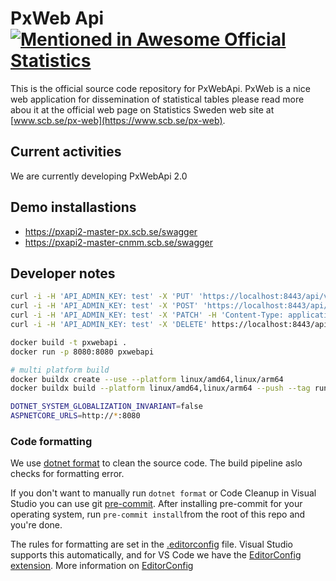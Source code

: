 # PxWeb Api[![Mentioned in Awesome Official Statistics ](https://awesome.re/mentioned-badge.svg)](http://www.awesomeofficialstatistics.org)

This is the official source code repository for PxWebApi. PxWeb is a nice web application for dissemination of statistical tables please read more abou it at the official web page on Statistics Sweden web site at [www.scb.se/px-web](https://www.scb.se/px-web).

## Current activities

We are currently developing PxWebApi 2.0

## Demo installastions

- https://pxapi2-master-px.scb.se/swagger
- https://pxapi2-master-cnmm.scb.se/swagger

## Developer notes

```sh
curl -i -H 'API_ADMIN_KEY: test' -X 'PUT' 'https://localhost:8443/api/v2/admin/database?langdependent=false&sortorder=matrix'
curl -i -H 'API_ADMIN_KEY: test' -X 'POST' 'https://localhost:8443/api/v2/admin/searchindex?pastHours=24'
curl -i -H 'API_ADMIN_KEY: test' -X 'PATCH' -H 'Content-Type: application/json' -d '["TAB001", "TAB004"]' https://localhost:8443/api/v2/admin/searchindex
curl -i -H 'API_ADMIN_KEY: test' -X 'DELETE' https://localhost:8443/api/v2/admin/cache
```

```sh
docker build -t pxwebapi .
docker run -p 8080:8080 pxwebapi

# multi platform build
docker buildx create --use --platform linux/amd64,linux/arm64
docker buildx build --platform linux/amd64,linux/arm64 --push --tag runejo/pxwebapi:2.0-beta .

```

```sh
DOTNET_SYSTEM_GLOBALIZATION_INVARIANT=false
ASPNETCORE_URLS=http://*:8080
```

### Code formatting

We use [dotnet format](https://github.com/dotnet/format) to clean the source code. The build pipeline aslo checks for formatting error.

If you don't want to manually run `dotnet format` or Code Cleanup in Visual Studio you can use git [pre-commit](https://pre-commit.com/). After installing pre-commit for your operating system, run `pre-commit install`from the root of this repo and you're done.

The rules for formatting are set in the [.editorconfig](.editorconfig) file. Visual Studio supports this automatically, and for VS Code we have the [EditorConfig extension](https://marketplace.visualstudio.com/items?itemName=EditorConfig.EditorConfig). More information on [EditorConfig](https://editorconfig.org/)
